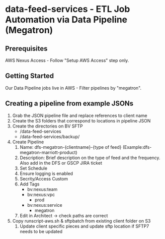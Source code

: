# data-feed-services - ETL Job Automation via Data Pipeline (Megatron)

## Prerequisites

AWS Nexus Access - Follow "Setup AWS Access" step only.

## Getting Started

Our Data Pipeline jobs live in AWS - Filter pipelines by "megatron".


## Creating a pipeline from example JSONs

1. Grab the JSON pipeline file and replace references to client name
2. Create the S3 folders that correspond to locations in pipeline JSON
3. Create the directories on BV SFTP
   * /data-feed-services
   * /data-feed-services/backup/
4. Create Pipeline
   1. Name: dfs-megatron-{clientname}-{type of feed} (Example:dfs-megatron-marriott-product)
   2. Description: Brief description on the type of feed and the frequency. Also add in the DFS or GSCP JIRA ticket
   3. Set Schedule
   4. Ensure logging is enabled 
   5. Secrity/Access Custom
   6. Add Tags
      * bv:nexus:team
      * bv:nexus:vpc
        * prod
      * bv:nexus:service
        * megatron
   7. Edit in Architect -> check paths are correct
5. Copy runscript-aws.sh & sftpbatch from existing client folder on S3 
   1. Update client specific pieces and update sftp location if SFTP7 needs to be updated
